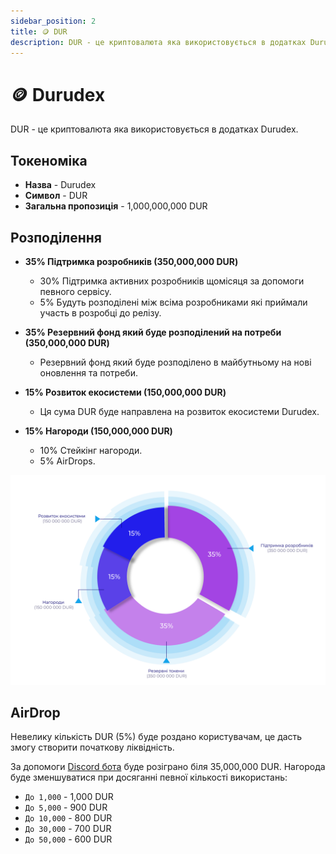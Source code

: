 ```yaml
---
sidebar_position: 2
title: 🪙 DUR
description: DUR - це криптовалюта яка використовується в додатках Durudex.
---
```


# 🪙 Durudex

DUR - це криптовалюта яка використовується в додатках Durudex.

## Токеноміка

- **Назва** - Durudex
- **Символ** - DUR
- **Загальна пропозиція** - 1,000,000,000 DUR

## Розподілення

- **35% Підтримка розробників (350,000,000 DUR)**
    - 30% Підтримка активних розробників щомісяця за допомоги певного сервісу.
    - 5% Будуть розподілені між всіма розробниками які приймали участь в розробці до релізу.

- **35% Резервний фонд який буде розподілений на потреби (350,000,000 DUR)**
    - Резервний фонд який буде розподілено в майбутньому на нові оновлення та потреби.

- **15% Розвиток екосистеми (150,000,000 DUR)**
    - Ця сума DUR буде направлена на розвиток екосистеми Durudex.

- **15% Нагороди (150,000,000 DUR)**
    - 10% Стейкінг нагороди.
    - 5% AirDrops.

![DUR розподілення](/img/allocation.svg 'DUR розподілення')

## AirDrop

Невелику кількість DUR (5%) буде роздано користувачам, це дасть змогу створити початкову ліквідність.

За допомоги [Discord бота](/ecosystem/discord-promo-bot.md) буде розіграно біля 35,000,000 DUR. Нагорода 
буде зменшуватися при досяганні певної кількості використань:

- `До 1,000` - 1,000 DUR
- `До 5,000` - 900 DUR
- `До 10,000` - 800 DUR
- `До 30,000` - 700 DUR
- `До 50,000` - 600 DUR
